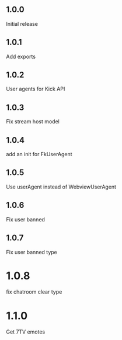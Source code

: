 ## 1.0.0

Initial release

## 1.0.1

Add exports

## 1.0.2

User agents for Kick API

## 1.0.3

Fix stream host model

## 1.0.4

add an init for FkUserAgent

## 1.0.5

Use userAgent instead of WebviewUserAgent

## 1.0.6

Fix user banned

## 1.0.7

Fix user banned type

# 1.0.8

fix chatroom clear type

# 1.1.0

Get 7TV emotes